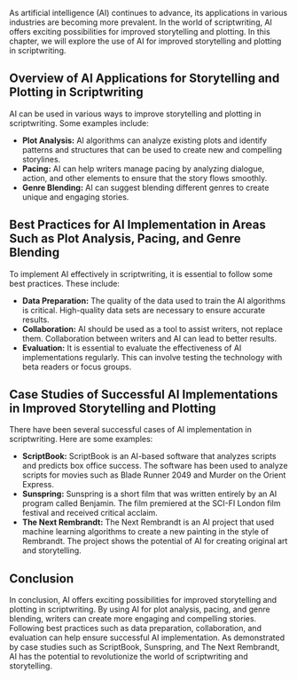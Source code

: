 

As artificial intelligence (AI) continues to advance, its applications in various industries are becoming more prevalent. In the world of scriptwriting, AI offers exciting possibilities for improved storytelling and plotting. In this chapter, we will explore the use of AI for improved storytelling and plotting in scriptwriting.

Overview of AI Applications for Storytelling and Plotting in Scriptwriting
--------------------------------------------------------------------------

AI can be used in various ways to improve storytelling and plotting in scriptwriting. Some examples include:

* **Plot Analysis:** AI algorithms can analyze existing plots and identify patterns and structures that can be used to create new and compelling storylines.
* **Pacing:** AI can help writers manage pacing by analyzing dialogue, action, and other elements to ensure that the story flows smoothly.
* **Genre Blending:** AI can suggest blending different genres to create unique and engaging stories.

Best Practices for AI Implementation in Areas Such as Plot Analysis, Pacing, and Genre Blending
-----------------------------------------------------------------------------------------------

To implement AI effectively in scriptwriting, it is essential to follow some best practices. These include:

* **Data Preparation:** The quality of the data used to train the AI algorithms is critical. High-quality data sets are necessary to ensure accurate results.
* **Collaboration:** AI should be used as a tool to assist writers, not replace them. Collaboration between writers and AI can lead to better results.
* **Evaluation:** It is essential to evaluate the effectiveness of AI implementations regularly. This can involve testing the technology with beta readers or focus groups.

Case Studies of Successful AI Implementations in Improved Storytelling and Plotting
-----------------------------------------------------------------------------------

There have been several successful cases of AI implementation in scriptwriting. Here are some examples:

* **ScriptBook:** ScriptBook is an AI-based software that analyzes scripts and predicts box office success. The software has been used to analyze scripts for movies such as Blade Runner 2049 and Murder on the Orient Express.
* **Sunspring:** Sunspring is a short film that was written entirely by an AI program called Benjamin. The film premiered at the SCI-FI London film festival and received critical acclaim.
* **The Next Rembrandt:** The Next Rembrandt is an AI project that used machine learning algorithms to create a new painting in the style of Rembrandt. The project shows the potential of AI for creating original art and storytelling.

Conclusion
----------

In conclusion, AI offers exciting possibilities for improved storytelling and plotting in scriptwriting. By using AI for plot analysis, pacing, and genre blending, writers can create more engaging and compelling stories. Following best practices such as data preparation, collaboration, and evaluation can help ensure successful AI implementation. As demonstrated by case studies such as ScriptBook, Sunspring, and The Next Rembrandt, AI has the potential to revolutionize the world of scriptwriting and storytelling.
